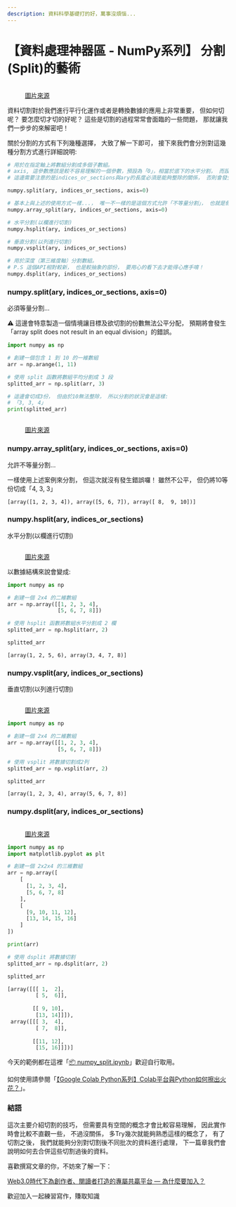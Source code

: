 ```yaml
---
description: 資料科學基礎打的好，萬事沒煩惱...
---
```


# 【資料處理神器區 - NumPy系列】 分割(Split)的藝術



<figure><img src="../.gitbook/assets/numpy分割.drawio.png" alt=""><figcaption><p><a href="https://vocus.cc/article/64d2c61bfd897800010929ed">圖片來源</a></p></figcaption></figure>

資料切割對於我們進行平行化運作或者是轉換數據的應用上非常重要， 但如何切呢？ 要怎麼切才切的好呢？ 這些是切割的過程常常會面臨的一些問題， 那就讓我們一步步的來解密吧！

關於分割的方式有下列幾種選擇， 大致了解一下即可， 接下來我們會分別對這幾種分割方式進行詳細說明:

```python
# 用於在指定軸上將數組分割成多個子數組。
# axis, 這參數應該是較不容易理解的一個參數，預設為「0」，相當於底下的水平分割， 而設定為「1」則為垂直分割
# 這邊需要注意的是indices_or_sections與ary的長度必須是能夠整除的關係， 否則會發生錯誤， 簡單來說ary有10個元素， 但要切成3份， 由於無法公平分配， 因此將導致錯誤發生。

numpy.split(ary, indices_or_sections, axis=0)

# 基本上與上述的使用方式一樣...， 唯一不一樣的是這個方式允許「不等量分割」， 也就是假設ary有10個元素， 切成3份是被允許的。
numpy.array_split(ary, indices_or_sections, axis=0)

# 水平分割(以欄進行切割)
numpy.hsplit(ary, indices_or_sections)

# 垂直分割(以列進行切割)
numpy.vsplit(ary, indices_or_sections)

# 用於深度（第三維度軸）分割數組。
# P.S 這個API相對較新， 也是較抽象的部份， 要用心的看下去才能得心應手唷！
numpy.dsplit(ary, indices_or_sections)
```

### numpy.split(ary, indices\_or\_sections, axis=0)

必須等量分割...

⚠️ 這邊會特意製造一個情境讓目標及欲切割的份數無法公平分配， 預期將會發生「array split does not result in an equal division」的錯誤。

```python
import numpy as np

# 創建一個包含 1 到 10 的一維數組
arr = np.arange(1, 11)

# 使用 split 函數將數組平均分割成 3 段
splitted_arr = np.split(arr, 3)

# 這邊會切成3份， 但由於10無法整除， 所以分割的狀況會是這樣:
# 「3, 3, 4」
print(splitted_arr)
```



<figure><img src="../.gitbook/assets/發生錯誤.png" alt=""><figcaption><p><a href="https://vocus.cc/article/64d2c61bfd897800010929ed">圖片來源</a></p></figcaption></figure>



### numpy.array\_split(ary, indices\_or\_sections, axis=0)

允許不等量分割...

一樣使用上述案例來分割， 但這次就沒有發生錯誤囉！ 雖然不公平， 但仍將10等份切成「4, 3, 3」

```
[array([1, 2, 3, 4]), array([5, 6, 7]), array([ 8,  9, 10])]
```

### numpy.hsplit(ary, indices\_or\_sections)

水平分割(以欄進行切割)



<figure><img src="../.gitbook/assets/水平分割.drawio.png" alt=""><figcaption><p><a href="https://vocus.cc/article/64d2c61bfd897800010929ed">圖片來源</a></p></figcaption></figure>

以數據結構來說會變成:

```python
import numpy as np

# 創建一個 2x4 的二維數組
arr = np.array([[1, 2, 3, 4],
                [5, 6, 7, 8]])

# 使用 hsplit 函數將數組水平分割成 2 欄
splitted_arr = np.hsplit(arr, 2)

splitted_arr
```

```
[array(1, 2, 5, 6), array(3, 4, 7, 8)]
```

### numpy.vsplit(ary, indices\_or\_sections)

垂直切割(以列進行切割)



<figure><img src="../.gitbook/assets/垂直分割.drawio.png" alt=""><figcaption><p><a href="https://vocus.cc/article/64d2c61bfd897800010929ed">圖片來源</a></p></figcaption></figure>

```python
import numpy as np

# 創建一個 2x4 的二維數組
arr = np.array([[1, 2, 3, 4],
                [5, 6, 7, 8]])

# 使用 vsplit 將數據切割成2列
splitted_arr = np.vsplit(arr, 2)

splitted_arr
```

```
[array(1, 2, 3, 4), array(5, 6, 7, 8)]
```

### numpy.dsplit(ary, indices\_or\_sections)



<figure><img src="../.gitbook/assets/dsplit.drawio.png" alt=""><figcaption><p><a href="https://vocus.cc/article/64d2c61bfd897800010929ed">圖片來源</a></p></figcaption></figure>

```python
import numpy as np
import matplotlib.pyplot as plt

# 創建一個 2x2x4 的三維數組
arr = np.array([
    [
      [1, 2, 3, 4],
      [5, 6, 7, 8]
    ],
    [
      [9, 10, 11, 12],
      [13, 14, 15, 16]
    ]
])

print(arr)

# 使用 dsplit 將數據切割
splitted_arr = np.dsplit(arr, 2)

splitted_arr
```

```python
[array([[[ 1,  2],
         [ 5,  6]],
 
        [[ 9, 10],
         [13, 14]]]),
 array([[[ 3,  4],
         [ 7,  8]],
 
        [[11, 12],
         [15, 16]]])]
```

今天的範例都在這裡「[📦 numpy\_split.ipynb](https://github.com/weihanchen/google-colab-python-learn/blob/main/jupyter-examples/numpy/numpy\_split.ipynb)」歡迎自行取用。

如何使用請參閱「[【Google Colab Python系列】Colab平台與Python如何擦出火花？](https://www.potatomedia.co/s/aNLHZe3S)」。

### 結語

這次主要介紹切割的技巧， 但需要具有空間的概念才會比較容易理解， 因此實作時會比較不直觀一些， 不過沒關係， 多Try幾次就能夠熟悉這樣的概念了， 有了切割之後， 我們就能夠分別對切割後不同批次的資料進行處理， 下一篇章我們會說明如何去合併這些切割過後的資料。





喜歡撰寫文章的你，不妨來了解一下：

[Web3.0時代下為創作者、閱讀者打造的專屬共贏平台 — 為什麼要加入？](https://www.potatomedia.co/s/2PmFxsq)

歡迎加入一起練習寫作，賺取知識

